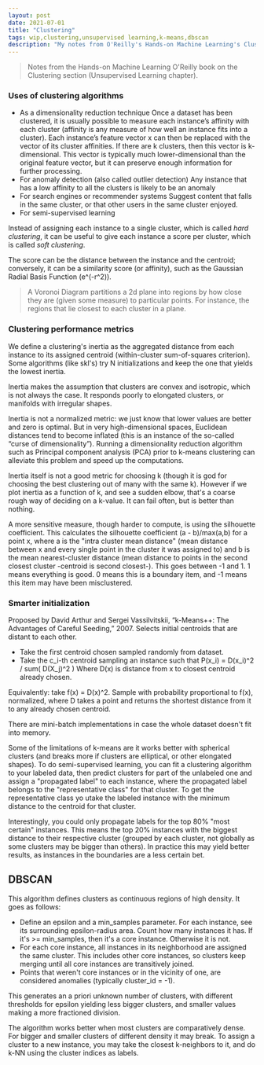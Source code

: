 ```yaml
---
layout: post
date: 2021-07-01
title: "Clustering"
tags: wip,clustering,unsupervised learning,k-means,dbscan
description: "My notes from O'Reilly's Hands-on Machine Learning's Clustering chapter, plus other sources (like Bishop)."
---
```

> Notes from the Hands-on Machine Learning O'Reilly book on the Clustering section (Unsupervised Learning chapter).

### Uses of clustering algorithms
- As a dimensionality reduction technique
Once a dataset has been clustered, it is usually possible to measure each instance’s
affinity with each cluster (affinity is any measure of how well an instance fits into
a cluster). Each instance’s feature vector x can then be replaced with the vector of
its cluster affinities. If there are k clusters, then this vector is k-dimensional. This
vector is typically much lower-dimensional than the original feature vector, but it
can preserve enough information for further processing.
- For anomaly detection (also called outlier detection)
Any instance that has a low affinity to all the clusters is likely to be an anomaly
- For search engines or recommender systems
Suggest content that falls in the same cluster, or that other users in the same cluster enjoyed.
- For semi-supervised learning

Instead of assigning each instance to a single cluster, which is called *hard clustering*, it can be useful to give each instance a score per cluster, which is called *soft clustering*. 

The score can be the distance between the instance and the centroid; conversely, it can be a similarity score (or affinity), such as the Gaussian Radial Basis Function (e^(-r^2)).

> A Voronoi Diagram partitions a 2d plane into regions by how close they are (given some measure) to particular points. For instance, the regions that lie closest to each cluster in a plane.

### Clustering performance metrics
We define a clustering's inertia as the aggregated distance from each instance to its assigned centroid (within-cluster sum-of-squares criterion). Some algorithms (like skl's) try N initializations and keep the one that yields the lowest inertia.

Inertia makes the assumption that clusters are convex and isotropic, which is not always the case. It responds poorly to elongated clusters, or manifolds with irregular shapes.

Inertia is not a normalized metric: we just know that lower values are better and zero is optimal. But in very high-dimensional spaces, Euclidean distances tend to become inflated (this is an instance of the so-called “curse of dimensionality”). Running a dimensionality reduction algorithm such as Principal component analysis (PCA) prior to k-means clustering can alleviate this problem and speed up the computations.

Inertia itself is not a good metric for choosing k (though it is god for choosing the best clustering out of many with the same k). 
However if we plot inertia as a function of k, and see a sudden elbow, that's a coarse rough way of deciding on a k-value. It can fail often, but is better than nothing.

A more sensitive measure, though harder to compute, is using the silhouette coefficient.
This calculates the silhouette coefficient (a - b)/max(a,b) for a point x, where a is the "intra cluster mean distance" (mean distance between x and every single point in the cluster it was assigned to) and b is the mean nearest-cluster distance (mean distance to points in the second closest cluster -centroid is second closest-). This goes between -1 and 1. 1 means everything is good. 0 means this is a boundary item, and -1 means this item may have been misclustered.

### Smarter initialization
Proposed by David Arthur and Sergei Vassilvitskii, “k-Means++: The Advantages of Careful Seeding,” 2007.
Selects initial centroids that are distant to each other.

- Take the first centroid chosen sampled randomly from dataset.
- Take the c\_i-th centroid sampling an instance such that P(x\_i) = D(x\_i)^2 / sum( D(X\_j)^2 )  Where D(x) is distance from x to closest centroid already chosen.

Equivalently: take f(x) = D(x)^2. Sample with probability proportional to f(x), normalized, where D takes a point and returns the shortest distance from it to any already chosen centroid.

There are mini-batch implementations in case the whole dataset doesn't fit into memory.

Some of the limitations of k-means are it works better with spherical clusters (and breaks more if clusters are elliptical, or other elongated shapes). To do semi-supervised learning, you can fit a clustering algorithm to your labeled data, then predict clusters for part of the unlabeled one and assign a "propagated label" to each instance, where the propagated label belongs to the "representative class" for that cluster. To get the representative class yo utake the labeled instance with the minimum distance to the centroid for that cluster.

Interestingly, you could only propagate labels for the top 80% "most certain" instances. This means the top 20% instances with the biggest distance to their respective cluster (grouped by each cluster, not globally as some clusters may be bigger than others). In practice this may yield better results, as instances in the boundaries are a less certain bet.

## DBSCAN
This algorithm defines clusters as continuous regions of high density. 
It goes as follows:
- Define an epsilon and a min\_samples parameter. For each instance, see its surrounding epsilon-radius area. Count how many instances it has. If it's >= min\_samples, then it's a core instance. Otherwise it is not.
- For each core instance, all instances in its neighborhood are assigned the same cluster. This includes other core instances, so clusters keep merging until all core instances are transitively joined.
- Points that weren't core instances or in the vicinity of one, are considered anomalies (typically cluster\_id = -1).

This generates an a priori unknown number of clusters, with different thresholds for epsilon yielding less bigger clusters, and smaller values making a more fractioned division.

The algorithm works better when most clusters are comparatively dense. For bigger and smaller clusters of different density it may break.
To assign a cluster to a new instance, you may take the closest k-neighbors to it, and do k-NN using the cluster indices as labels.
